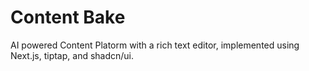 # Content Bake
AI powered Content Platorm with a rich text editor, implemented using Next.js, tiptap, and shadcn/ui.
